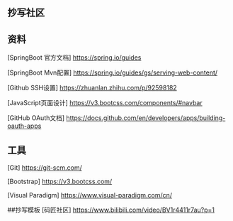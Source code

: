 ## 抄写社区

## 资料
[SpringBoot 官方文档]  https://spring.io/guides

[SpringBoot Mvn配置]  https://spring.io/guides/gs/serving-web-content/

[Github SSH设置]  https://zhuanlan.zhihu.com/p/92598182

[JavaScript页面设计]  https://v3.bootcss.com/components/#navbar

[GitHub OAuth文档]  https://docs.github.com/en/developers/apps/building-oauth-apps

## 工具
[Git]  https://git-scm.com/

[Bootstrap]  https://v3.bootcss.com/

[Visual Paradigm]  https://www.visual-paradigm.com/cn/

##抄写模板
[码匠社区]
https://www.bilibili.com/video/BV1r4411r7au?p=1